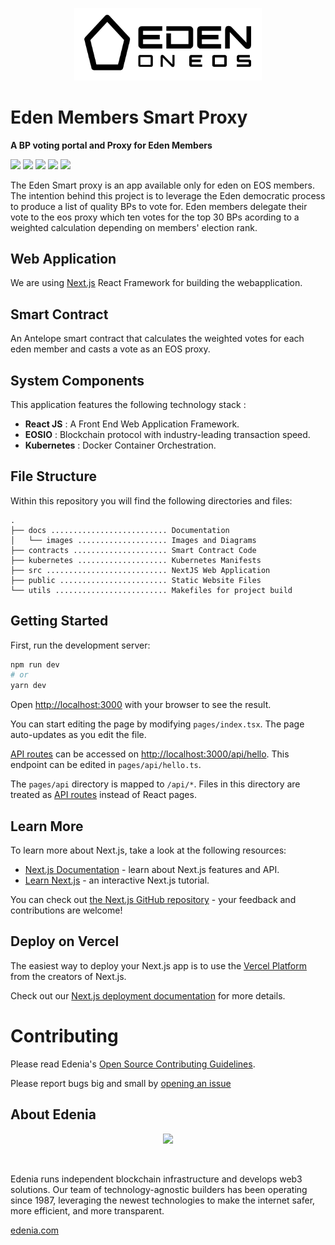 <p align="center">
   <img src="./docs/images/logo_edeneos.png" width="300">
</p>

# Eden Members Smart Proxy

**A BP voting portal and Proxy for Eden Members**

![](https://img.shields.io/github/license/eoscostarica/eden-smart-proxy) ![](https://img.shields.io/badge/code%20style-standard-brightgreen.svg) ![](https://img.shields.io/badge/%E2%9C%93-collaborative_etiquette-brightgreen.svg) ![](https://img.shields.io/twitter/follow/eoscostarica.svg?style=social&logo=twitter) ![](https://img.shields.io/github/forks/eoscostarica/eden-smart-proxy?style=social)

The Eden Smart proxy is an app available only for eden on EOS members. The intention behind this project is to leverage the Eden democratic process to produce a list of quality BPs to vote for. Eden members delegate their vote to the eos proxy which ten votes for the top 30 BPs acording to a weighted calculation depending on members' election rank.


## Web Application
We are using [Next.js](https://nextjs.org/) React Framework for building the webapplication.

## Smart Contract
An Antelope smart contract that calculates the weighted votes for each eden member and casts a vote as an EOS proxy.

## System Components

This application features the following technology stack :

- **React JS** : A Front End Web Application Framework.
- **EOSIO** : Blockchain protocol with industry-leading transaction speed.
- **Kubernetes** : Docker Container Orchestration.

## File Structure

Within this repository you will find the following directories and files:

```
.
├── docs .......................... Documentation
│   └── images .................... Images and Diagrams
├── contracts ..................... Smart Contract Code
├── kubernetes .................... Kubernetes Manifests
├── src ........................... NextJS Web Application
├── public ........................ Static Website Files
└── utils ......................... Makefiles for project build
```


## Getting Started

First, run the development server:

```bash
npm run dev
# or
yarn dev
```

Open [http://localhost:3000](http://localhost:3000) with your browser to see the result.

You can start editing the page by modifying `pages/index.tsx`. The page auto-updates as you edit the file.

[API routes](https://nextjs.org/docs/api-routes/introduction) can be accessed on [http://localhost:3000/api/hello](http://localhost:3000/api/hello). This endpoint can be edited in `pages/api/hello.ts`.

The `pages/api` directory is mapped to `/api/*`. Files in this directory are treated as [API routes](https://nextjs.org/docs/api-routes/introduction) instead of React pages.

## Learn More

To learn more about Next.js, take a look at the following resources:

- [Next.js Documentation](https://nextjs.org/docs) - learn about Next.js features and API.
- [Learn Next.js](https://nextjs.org/learn) - an interactive Next.js tutorial.

You can check out [the Next.js GitHub repository](https://github.com/vercel/next.js/) - your feedback and contributions are welcome!

## Deploy on Vercel

The easiest way to deploy your Next.js app is to use the [Vercel Platform](https://vercel.com/new?utm_medium=default-template&filter=next.js&utm_source=create-next-app&utm_campaign=create-next-app-readme) from the creators of Next.js.

Check out our [Next.js deployment documentation](https://nextjs.org/docs/deployment) for more details.

# Contributing

Please read Edenia's [Open Source Contributing Guidelines](https://developers.eoscostarica.io/docs/open-source-guidelines).

Please report bugs big and small by [opening an issue](https://github.com/eoscostarica/eden-smart-proxy/issues/new/choose)

## About Edenia

<p align="center">
	<a href="https://edenia.com">
		<img src="./docs/images/edenia.png" width="300">
	</a>
</p>
<br/>

Edenia runs independent blockchain infrastructure and develops web3 solutions. Our team of technology-agnostic builders has been operating since 1987, leveraging the newest technologies to make the internet safer, more efficient, and more transparent.

[edenia.com](https://edenia.com/)
